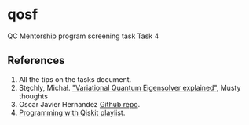 # qosf
QC Mentorship program screening task
Task 4

## References
1. All the tips on the tasks document.
2. Stęchły, Michał. ["Variational Quantum Eigensolver explained"](https://www.mustythoughts.com/variational-quantum-eigensolver-explained),  Musty thoughts
3. Oscar Javier Hernandez [Github repo](https://github.com/OscarJHernandez/qc_mentorship_task).
4. [Programming with Qiskit playlist](https://www.youtube.com/watch?v=a1NZC5rqQD8&list=PLOFEBzvs-Vvp2xg9-POLJhQwtVktlYGbY).



